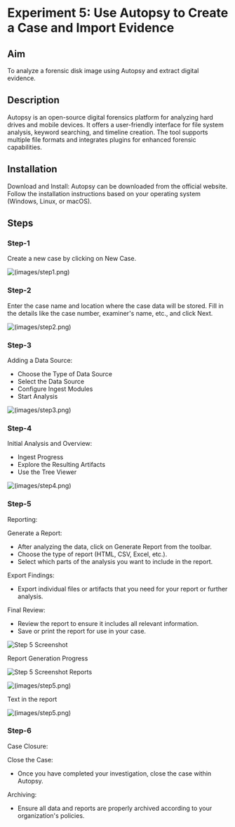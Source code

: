 # Experiment 5: Use Autopsy to Create a Case and Import Evidence

## Aim
To analyze a forensic disk image using Autopsy and extract digital evidence.

## Description
Autopsy is an open-source digital forensics platform for analyzing hard drives and mobile devices. It offers a user-friendly interface for file system analysis, keyword searching, and timeline creation. The tool supports multiple file formats and integrates plugins for enhanced forensic capabilities.

## Installation
Download and Install: Autopsy can be downloaded from the official website. Follow the installation instructions based on your operating system (Windows, Linux, or macOS).

## Steps

### Step-1
Create a new case by clicking on New Case.

![(images/step1.png)](https://github.com/SaicharanT-tech/Digital-Forensics-Lab-Exercises-/blob/be66cf664092069881c843ccc6fbbed1e413c8bb/Images/WhatsApp%20Image%202025-09-01%20at%2023.12.58_4040b722.jpg)

### Step-2
Enter the case name and location where the case data will be stored. Fill in the details like the case number, examiner's name, etc., and click Next.

![(images/step2.png)](https://github.com/SaicharanT-tech/Digital-Forensics-Lab-Exercises-/blob/be66cf664092069881c843ccc6fbbed1e413c8bb/Images/WhatsApp%20Image%202025-09-01%20at%2023.12.58_08da058e.jpg)
### Step-3
Adding a Data Source:

- Choose the Type of Data Source
- Select the Data Source
- Configure Ingest Modules
- Start Analysis

![(images/step3.png)](https://github.com/SaicharanT-tech/Digital-Forensics-Lab-Exercises-/blob/be66cf664092069881c843ccc6fbbed1e413c8bb/Images/WhatsApp%20Image%202025-09-01%20at%2023.12.59_09c8407e.jpg)

### Step-4
Initial Analysis and Overview:

- Ingest Progress
- Explore the Resulting Artifacts
- Use the Tree Viewer

![(images/step4.png)](https://github.com/SaicharanT-tech/Digital-Forensics-Lab-Exercises-/blob/be66cf664092069881c843ccc6fbbed1e413c8bb/Images/WhatsApp%20Image%202025-09-01%20at%2023.12.59_880cb6b6.jpg)

### Step-5
Reporting:

Generate a Report:

- After analyzing the data, click on Generate Report from the toolbar.
- Choose the type of report (HTML, CSV, Excel, etc.).
- Select which parts of the analysis you want to include in the report.

Export Findings:

- Export individual files or artifacts that you need for your report or further analysis.

Final Review:

- Review the report to ensure it includes all relevant information.
- Save or print the report for use in your case.

![[Step 5 Screenshot](images/step5.png)](https://github.com/SaicharanT-tech/Digital-Forensics-Lab-Exercises-/blob/be66cf664092069881c843ccc6fbbed1e413c8bb/Images/WhatsApp%20Image%202025-09-01%20at%2023.13.00_48f751d3.jpg)

Report Generation Progress

![[Step 5 Screenshot](images/step5.png)](https://github.com/SaicharanT-tech/Digital-Forensics-Lab-Exercises-/blob/be66cf664092069881c843ccc6fbbed1e413c8bb/Images/WhatsApp%20Image%202025-09-01%20at%2023.13.00_ed00398e.jpg)
Reports

![(images/step5.png)](https://github.com/SaicharanT-tech/Digital-Forensics-Lab-Exercises-/blob/be66cf664092069881c843ccc6fbbed1e413c8bb/Images/WhatsApp%20Image%202025-09-01%20at%2023.13.00_cd232184.jpg)

Text in the report

![(images/step5.png)](https://github.com/SaicharanT-tech/Digital-Forensics-Lab-Exercises-/blob/be66cf664092069881c843ccc6fbbed1e413c8bb/Images/WhatsApp%20Image%202025-09-01%20at%2023.13.01_21ebea76.jpg)
### Step-6
Case Closure:

Close the Case:

- Once you have completed your investigation, close the case within Autopsy.

Archiving:

- Ensure all data and reports are properly archived according to your organization's policies.
